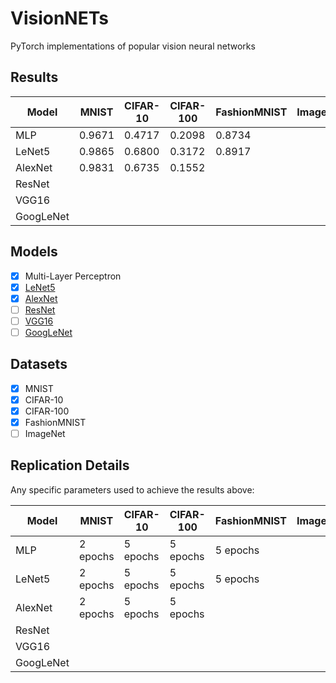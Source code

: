 # VisionNETs
PyTorch implementations of popular vision neural networks

## Results

| Model   	| MNIST 	| CIFAR-10 	| CIFAR-100	| FashionMNIST  | ImageNet  |
|---------- |----------	|----------	|----------	|--------------	|-------------- |
| MLP     	| 0.9671    | 0.4717   	| 0.2098   	| 0.8734 		|               |
| LeNet5  	| 0.9865 	| 0.6800 	| 0.3172   	| 0.8917   		|               |
| AlexNet 	| 0.9831    | 0.6735   	| 0.1552	|          		|               |
| ResNet  	|           |          	|          	|          		|               |
| VGG16  	|           |          	|          	|          		|               |
| GoogLeNet	|           |          	|          	|          		|               |

## Models

- [x] Multi-Layer Perceptron
- [x] [LeNet5](http://yann.lecun.com/exdb/publis/pdf/lecun-01a.pdf)
- [x] [AlexNet](https://papers.nips.cc/paper/4824-imagenet-classification-with-deep-convolutional-neural-networks)
- [ ] [ResNet](https://arxiv.org/abs/1704.06904)
- [ ] [VGG16](https://arxiv.org/abs/1505.06798)
- [ ] [GoogLeNet](https://arxiv.org/abs/1409.4842)

## Datasets

- [x] MNIST
- [x] CIFAR-10
- [x] CIFAR-100
- [x] FashionMNIST
- [ ] ImageNet

## Replication Details

Any specific parameters used to achieve the results above:

| Model   	| MNIST    	| CIFAR-10 	| CIFAR-100	| FashionMNIST 	| ImageNet 	|
|---------	|--------  	|----------	|----------	|--------------	|----------	|
| MLP     	| 2 epochs	| 5 epochs 	| 5 epochs 	| 5 epochs	 	|          	|
| LeNet5  	| 2 epochs 	| 5 epochs 	| 5 epochs 	| 5 epochs     	|          	|
| AlexNet 	| 2 epochs	| 5 epochs 	| 5 epochs  |              	|          	|
| ResNet  	|        	|          	|           |              	|          	|
| VGG16 	|        	|          	|           |              	|          	|
| GoogLeNet	|        	|          	|           |              	|          	|
